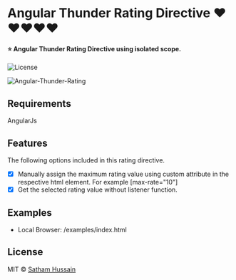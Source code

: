 # Angular Thunder Rating Directive ❤❤❤❤❤
#### ⭐ Angular Thunder Rating Directive using isolated scope.

![License](https://img.shields.io/npm/l/angular-star-rating.svg)

![Angular-Thunder-Rating](https://image.ibb.co/iwefDG/1509882284848.png)

## Requirements

AngularJs

## Features
The following options included in this rating directive.
- [x] Manually assign the maximum rating value using custom attribute in the respective html element. For example [max-rate="10"]
- [x] Get the selected rating value without listener function.

## Examples

* Local Browser: /examples/index.html

## License

MIT © [Satham Hussain](sathamfxec@gmail.com)

